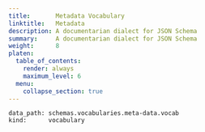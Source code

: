 ```yaml
---
title:       Metadata Vocabulary
linktitle:   Metadata
description: A documentarian dialect for JSON Schema
summary:     A documentarian dialect for JSON Schema
weight:      8
platen:
  table_of_contents:
    render: always
    maximum_level: 6
  menu:
    collapse_section: true
---
```


```schematize
data_path: schemas.vocabularies.meta-data.vocab
kind:      vocabulary
```
